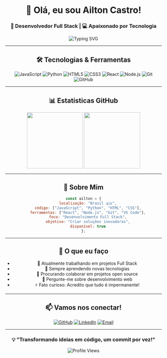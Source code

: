 <div align="center">

# 👋 Olá, eu sou Ailton Castro!

### 🚀 Desenvolvedor Full Stack | 💻 Apaixonado por Tecnologia

<img src="https://readme-typing-svg.herokuapp.com?font=Fira+Code&pause=1000&color=00D9FF&center=true&vCenter=true&width=435&lines=Desenvolvedor+Full+Stack;Sempre+aprendendo+algo+novo;Transformando+ideias+em+código;Apaixonado+por+inovação" alt="Typing SVG" />

---

## 🛠️ Tecnologias & Ferramentas

<div align="center">

![JavaScript](https://img.shields.io/badge/-JavaScript-F7DF1E?style=for-the-badge&logo=javascript&logoColor=black)
![Python](https://img.shields.io/badge/-Python-3776AB?style=for-the-badge&logo=python&logoColor=white)
![HTML5](https://img.shields.io/badge/-HTML5-E34F26?style=for-the-badge&logo=html5&logoColor=white)
![CSS3](https://img.shields.io/badge/-CSS3-1572B6?style=for-the-badge&logo=css3&logoColor=white)
![React](https://img.shields.io/badge/-React-61DAFB?style=for-the-badge&logo=react&logoColor=black)
![Node.js](https://img.shields.io/badge/-Node.js-339933?style=for-the-badge&logo=node.js&logoColor=white)
![Git](https://img.shields.io/badge/-Git-F05032?style=for-the-badge&logo=git&logoColor=white)
![GitHub](https://img.shields.io/badge/-GitHub-181717?style=for-the-badge&logo=github&logoColor=white)

</div>

---

## 📊 Estatísticas GitHub

<div align="center">

<img height="180em" src="https://github-readme-stats.vercel.app/api?username=ailtondba&show_icons=true&theme=tokyonight&include_all_commits=true&count_private=true"/>
<img height="180em" src="https://github-readme-stats.vercel.app/api/top-langs/?username=ailtondba&layout=compact&langs_count=7&theme=tokyonight"/>

</div>

---

## 🎯 Sobre Mim

```javascript
const ailton = {
    localização: "Brasil 🇧🇷",
    código: ["JavaScript", "Python", "HTML", "CSS"],
    ferramentas: ["React", "Node.js", "Git", "VS Code"],
    foco: "Desenvolvimento Full Stack",
    objetivo: "Criar soluções inovadoras",
    disponível: true
};
```

---

## 🌟 O que eu faço

- 🔭 Atualmente trabalhando em projetos Full Stack
- 🌱 Sempre aprendendo novas tecnologias
- 👯 Procurando colaborar em projetos open source
- 💬 Pergunte-me sobre desenvolvimento web
- ⚡ Fato curioso: Acredito que tudo é impermanente!

---

## 📫 Vamos nos conectar!

<div align="center">

[![GitHub](https://img.shields.io/badge/-GitHub-181717?style=for-the-badge&logo=github&logoColor=white)](https://github.com/ailtondba)
[![LinkedIn](https://img.shields.io/badge/-LinkedIn-0077B5?style=for-the-badge&logo=linkedin&logoColor=white)](https://linkedin.com/in/seu-perfil)
[![Email](https://img.shields.io/badge/-Email-D14836?style=for-the-badge&logo=gmail&logoColor=white)](mailto:seu-email@gmail.com)

</div>

---

<div align="center">

### 💡 "Transformando ideias em código, um commit por vez!"

![Profile Views](https://komarev.com/ghpvc/?username=ailtondba&color=brightgreen&style=for-the-badge)

</div>

</div>
